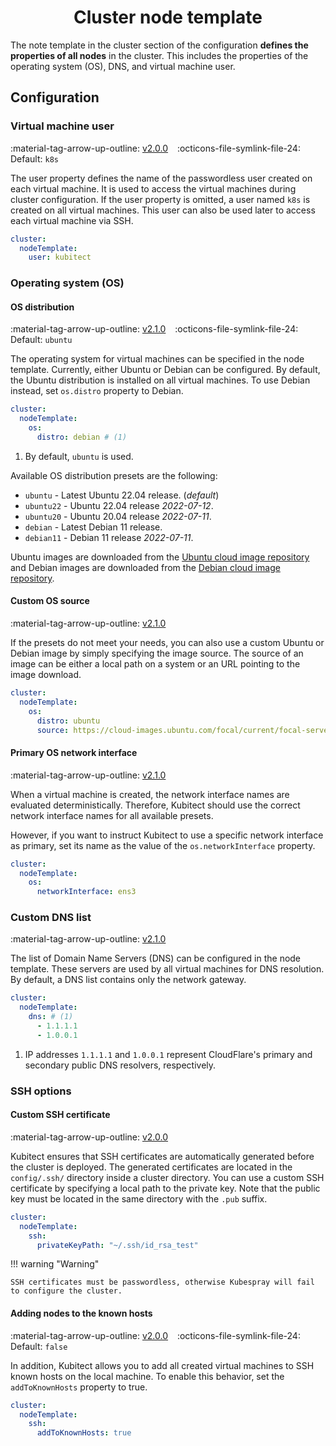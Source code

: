 [tag 2.0.0]: https://github.com/MusicDin/kubitect/releases/tag/v2.0.0
[tag 2.1.0]: https://github.com/MusicDin/kubitect/releases/tag/v2.1.0

<h1 align="center">Cluster node template</h1>

The note template in the cluster section of the configuration **defines the properties of all nodes** in the cluster.
This includes the properties of the operating system (OS), DNS, and virtual machine user.

## Configuration

### Virtual machine user

:material-tag-arrow-up-outline: [v2.0.0][tag 2.0.0]
&ensp;
:octicons-file-symlink-file-24: Default: `k8s`

The user property defines the name of the passwordless user created on each virtual machine.
It is used to access the virtual machines during cluster configuration.
If the user property is omitted, a user named `k8s` is created on all virtual machines.
This user can also be used later to access each virtual machine via SSH.

```yaml
cluster:
  nodeTemplate:
    user: kubitect
```

### Operating system (OS)

#### OS distribution

:material-tag-arrow-up-outline: [v2.1.0][tag 2.1.0]
&ensp;
:octicons-file-symlink-file-24: Default: `ubuntu`

The operating system for virtual machines can be specified in the node template.
Currently, either Ubuntu or Debian can be configured.
By default, the Ubuntu distribution is installed on all virtual machines.
To use Debian instead, set `os.distro` property to Debian.

```yaml
cluster:
  nodeTemplate:
    os:
      distro: debian # (1)
```

1. By default, `ubuntu` is used.

Available OS distribution presets are the following:

+ `ubuntu` - Latest Ubuntu 22.04 release. (*default*)
+ `ubuntu22` - Ubuntu 22.04 release *2022-07-12*.
+ `ubuntu20` - Ubuntu 20.04 release *2022-07-11*.
+ `debian` - Latest Debian 11 release.
+ `debian11` - Debian 11 release *2022-07-11*.

Ubuntu images are downloaded from the [Ubuntu cloud image repository](https://cloud-images.ubuntu.com/) and Debian images are downloaded from the [Debian cloud image repository](https://cloud.debian.org/images/cloud/).

#### Custom OS source

:material-tag-arrow-up-outline: [v2.1.0][tag 2.1.0]

If the presets do not meet your needs, you can also use a custom Ubuntu or Debian image by simply specifying the image source.
The source of an image can be either a local path on a system or an URL pointing to the image download.

```yaml
cluster:
  nodeTemplate:
    os:
      distro: ubuntu
      source: https://cloud-images.ubuntu.com/focal/current/focal-server-cloudimg-amd64.img
```

#### Primary OS network interface

:material-tag-arrow-up-outline: [v2.1.0][tag 2.1.0]

When a virtual machine is created, the network interface names are evaluated deterministically.
Therefore, Kubitect should use the correct network interface names for all available presets.

However, if you want to instruct Kubitect to use a specific network interface as primary, set its name as the value of the `os.networkInterface` property.

```yaml
cluster:
  nodeTemplate:
    os:
      networkInterface: ens3
```

### Custom DNS list

:material-tag-arrow-up-outline: [v2.1.0][tag 2.1.0]

The list of Domain Name Servers (DNS) can be configured in the node template.
These servers are used by all virtual machines for DNS resolution.
By default, a DNS list contains only the network gateway.

```yaml
cluster:
  nodeTemplate:
    dns: # (1)
      - 1.1.1.1
      - 1.0.0.1
```

1. IP addresses `1.1.1.1` and `1.0.0.1` represent CloudFlare's primary and secondary public DNS resolvers, respectively.


### SSH options

#### Custom SSH certificate

:material-tag-arrow-up-outline: [v2.0.0][tag 2.0.0]

Kubitect ensures that SSH certificates are automatically generated before the cluster is deployed.
The generated certificates are located in the `config/.ssh/` directory inside a cluster directory.
You can use a custom SSH certificate by specifying a local path to the private key.
Note that the public key must be located in the same directory with the `.pub` suffix.

```yaml
cluster:
  nodeTemplate:
    ssh:
      privateKeyPath: "~/.ssh/id_rsa_test"
```

!!! warning "Warning"

    SSH certificates must be passwordless, otherwise Kubespray will fail to configure the cluster.


#### Adding nodes to the known hosts

:material-tag-arrow-up-outline: [v2.0.0][tag 2.0.0]
&ensp;
:octicons-file-symlink-file-24: Default: `false`

In addition, Kubitect allows you to add all created virtual machines to SSH known hosts on the local machine.
To enable this behavior, set the `addToKnownHosts` property to true.

```yaml
cluster:
  nodeTemplate:
    ssh:
      addToKnownHosts: true
```
